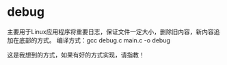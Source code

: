 # debug
主要用于Linux应用程序将重要日志，保证文件一定大小，删除旧内容，新内容追加在底部的方式。
编译方式：gcc debug.c main.c -o debug

这是我想到的方式，如果有好的方式实现，请指教！

